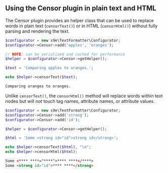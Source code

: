 ## Using the Censor plugin in plain text and HTML

The Censor plugin provides an helper class that can be used to replace words in plain text (`censorText()`) or in HTML (`censorHtml()`) without fully parsing and rendering the text.

```php
$configurator = new s9e\TextFormatter\Configurator;
$configurator->Censor->add('apples', 'oranges');

// NOTE: can be serialized and cached for performance
$helper = $configurator->Censor->getHelper();

$text = 'Comparing apples to oranges.';

echo $helper->censorText($text);
```
```html
Comparing oranges to oranges.
```

Unlike `censorText()`, the `censorHtml()` method will replace words within text nodes but will *not* touch tag names, attribute names, or attribute values.

```php
$configurator = new s9e\TextFormatter\Configurator;
$configurator->Censor->add('strong');
$configurator->Censor->add('id');

$helper = $configurator->Censor->getHelper();

$html = 'Some <strong id="id">strong id</strong>';

echo $helper->censorText($html), "\n";
echo $helper->censorHtml($html);
```
```html
Some <**** ****="****">**** ****</****>
Some <strong id="id">**** ****</strong>
```

